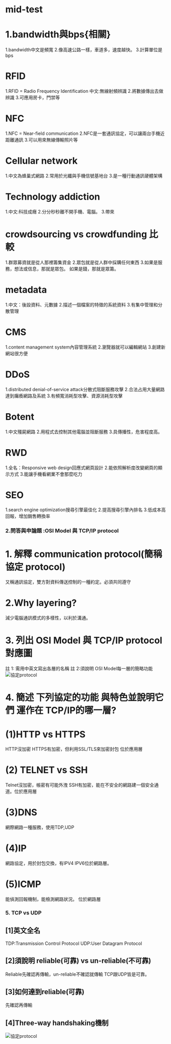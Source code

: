 # mid-test
# 1.bandwidth與bps{相關}
1.bandwidth中文是頻寬
2.像高速公路一樣，車道多，速度越快。
3.計算單位是bps

# RFID
1.RFID = Radio  Frequency Identification 中文:無線射頻辨識
2.將數據傳出去做辨識
3.可應用房卡，門禁等

# NFC
1.NFC = Near-field communication
2.NFC是一套通訊協定，可以讓兩台手機近距離通訊
3.可以用來無線傳輸照片等
# Cellular network
1.中文為蜂巢式網路
2.常用於光纖與手機信號基地台
3.是一種行動通訊硬體架構

# Technology addiction
1.中文:科技成癮
2.分分秒秒離不開手機、電腦。
3.帶來
# crowdsourcing vs crowdfunding 比較
1.群眾募資就是從人那裡籌集資金
2.眾包就是從人群中採購任何東西
3.如果是服務，想法或信息，那就是眾包。
如果是錢，那就是眾籌。
# metadata
1.中文：後設資料、元數據
2.描述一個檔案的特徵的系統資料
3.有集中管理和分散管理
# CMS
1.content management system內容管理系統
2.瀏覽器就可以編輯網站
3.創建新網站很方便
# DDoS
1.distributed denial-of-service attack分散式阻斷服務攻擊
2.合法占用大量網路達到癱瘓網路及系統
3.有頻寬消耗型攻擊、資源消耗型攻擊
# Botent
1.中文殭屍網路
2.用程式去控制其他電腦並阻斷服務
3.具傳播性，危害程度高。
# RWD
1.全名：Responsive web design回應式網頁設計
2.能依照解析度改變網頁的顯示方式
3.能讓手機看網業不會那麼吃力
# SEO
1.search engine optimization搜尋引擎最佳化
2.提高搜尋引擎內排名
3.低成本高回報，增加銷售轉換率
### 2.問答與申論題 :OSI Model 與 TCP/IP protocol
# 1. 解釋 communication protocol(簡稱協定 protocol)
又稱通訊協定，雙方對資料傳送控制的一種約定。必須共同遵守
# 2.Why layering?
減少電腦通訊模式的多樣性，以利於溝通。
 # 3. 列出 OSI Model 與 TCP/IP protocol對應圖
   註 1: 需用中英文寫出各層的名稱
    註 2:須說明 OSI Model每一層的簡略功能
![協定protocol](IMG_2137.PNG)
# 4. 簡述 下列協定的功能 與特色並說明它們 運作在 TCP/IP的哪一層?
   # (1)HTTP vs HTTPS 
   HTTP沒加密 HTTPS有加密，但利用SSL/TLS來加密封包 位於應用層
#   (2) TELNET vs SSH 
   Telnet沒加密，帳密有可能外洩 SSH有加密，能在不安全的網路建一個安全通道。位於應用層
 #  (3)DNS 
   網際網路一種服務，使用TDP,UDP
#   (4)IP 
   網路協定，用於封包交換，有IPV4 IPV6位於網路層。
#   (5)ICMP
   能偵測回報機制，能檢測網路狀況。
   位於網路層
   ### 5. TCP vs UDP
## [1]英文全名
TDP:Transmission Control Protocol UDP:User Datagram Protocol
## [2]須說明 reliable(可靠) vs un-reliable(不可靠)
Reliable先確認再傳輸，un-reliable不確認就傳輸 TCP跟UDP皆是可靠。
## [3]如何達到reliable(可靠)
先確認再傳輸
## [4]Three-way handshaking機制
![協定protocol](IMG_2138.PNG)
   

